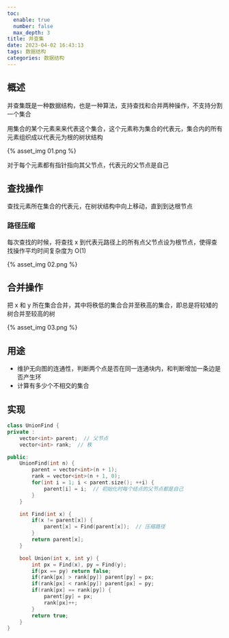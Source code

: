 ```yaml
---
toc:
  enable: true
  number: false
  max_depth: 3
title: 并查集
date: 2023-04-02 16:43:13
tags: 数据结构
categories: 数据结构
---
```


## 概述

并查集既是一种数据结构，也是一种算法，支持查找和合并两种操作，不支持分割一个集合

用集合的某个元素来来代表这个集合，这个元素称为集合的代表元，集合内的所有元素组织成以代表元为根的树状结构

{% asset_img 01.png %}

对于每个元素都有指针指向其父节点，代表元的父节点是自己

## 查找操作

查找元素所在集合的代表元，在树状结构中向上移动，直到到达根节点

### 路径压缩

每次查找的时候，将查找 x 到代表元路径上的所有点父节点设为根节点，使得查找操作平均时间复杂度为 O(1)

{% asset_img 02.png %}

## 合并操作

把 x 和 y 所在集合合并，其中将秩低的集合合并至秩高的集合，即总是将较矮的树合并至较高的树

{% asset_img 03.png %}

## 用途

- 维护无向图的连通性，判断两个点是否在同一连通块内，和判断增加一条边是否产生环
- 计算有多少个不相交的集合

## 实现

```cpp
class UnionFind {
private :
    vector<int> parent;  // 父节点
    vector<int> rank;  // 秩

public:
    UnionFind(int n) {
        parent = vector<int>(n + 1);
        rank = vector<int>(n + 1, 0);
        for(int i = 1; i < parent.size(); ++i) {
            parent[i] = i;  // 初始化时每个结点的父节点都是自己
        }
    }

    int Find(int x) {
        if(x != parent[x]) {
            parent[x] = Find(parent[x]);  // 压缩路径
        }
        return parent[x]; 
    }

    bool Union(int x, int y) {
        int px = Find(x), py = Find(y);
        if(px == py) return false;
        if(rank[px] > rank[py]) parent[py] = px;
        if(rank[px] < rank[py]) parent[px] = py;
        if(rank[px] == rank[py]) {
            parent[py] = px;
            rank[px]++;
        }
        return true;
    }
}
```